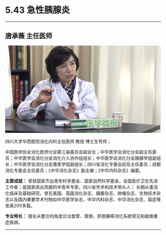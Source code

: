 # 5.43 急性胰腺炎

---

## 唐承薇 主任医师

![1679230486199](image/c05_043/1679230486199.png)

四川大学华西医院消化内科主任医师 教授 博士生导师；

中国医师协会消化医师分会第三届委员会副会长；中华医学会消化分会副主任委员；中华医学会消化分会消化介入协作组组长；中华医学会消化分会胰腺学组副组长；中华医学会消化分会激素学组副组长；四川省消化专委会前任主任委员；成都消化专委会主任委员；《中华消化杂志》副主编；《中华内科杂志》编委。

**主要成就：** 曾获国家杰出青年科学基金、国家自然科学基金，全国医疗卫生先进工作者；是国家突出贡献的中青年专家，四川省学术和技术带头人； 长期从事消化临床及基础研究，曾在美国、英国消化杂志、胰腺杂志、肿瘤杂志、生物技术杂志以及国内重要学术刊物如中华医学杂志、中华内科杂志、中华消化杂志、癌症等发表200多篇。

**专业特长：** 擅长从整合的角度诊治食管、胃肠、肝胆胰等消化系统常见和疑难重症疾病。

---
